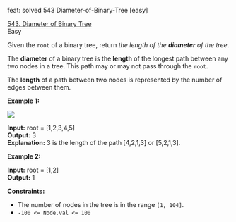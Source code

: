 feat: solved 543 Diameter-of-Binary-Tree [easy]

[543. Diameter of Binary Tree](https://leetcode.com/problems/diameter-of-binary-tree/)  
Easy

Given the  `root`  of a binary tree, return  _the length of the  **diameter**  of the tree_.

The  **diameter**  of a binary tree is the  **length**  of the longest path between any two nodes in a tree. This path may or may not pass through the  `root`.

The  **length**  of a path between two nodes is represented by the number of edges between them.

**Example 1:**

![](https://assets.leetcode.com/uploads/2021/03/06/diamtree.jpg)

**Input:** root = [1,2,3,4,5]  
**Output:** 3  
**Explanation:** 3 is the length of the path [4,2,1,3] or [5,2,1,3].

**Example 2:**

**Input:** root = [1,2]  
**Output:** 1

**Constraints:**

-   The number of nodes in the tree is in the range  `[1, 104]`.
-   `-100 <= Node.val <= 100`
